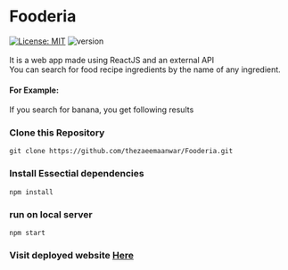 # Fooderia

[![License: MIT](https://img.shields.io/badge/License-MIT-purple.svg)](https://opensource.org/licenses/MIT)
![version](https://img.shields.io/badge/version-1.0.1-yellow.svg)
<br/>
<br/>
It is a web app made using ReactJS and an external API
<br/>
You can search for food recipe ingredients by the name of any ingredient.
#### For Example:
If you search for banana, you get following results
### Clone this Repository 
`git clone https://github.com/thezaeemaanwar/Fooderia.git`
### Install Essectial dependencies
`npm install`
### run on local server
`npm start`
### Visit deployed website <a href = "https://thezaeemaanwar.github.io/Fooderia/">Here</a>

